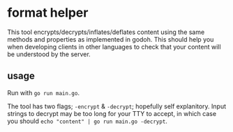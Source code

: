 # format helper

This tool encrypts/decrypts/inflates/deflates content using the same methods and properties as implemented in godoh. This should help you when developing clients in other languages to check that your content will be understood by the server.

## usage

Run with `go run main.go`.

The tool has two flags; `-encrypt` & `-decrypt`; hopefully self explanitory. Input strings to decrypt may be too long for your TTY to accept, in which case you should `echo "content" | go run main.go -decrypt`.

